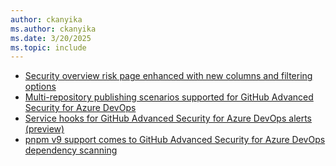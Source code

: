 ```yaml
---
author: ckanyika
ms.author: ckanyika
ms.date: 3/20/2025
ms.topic: include
---
```


- [Security overview risk page enhanced with new columns and filtering options](#security-overview-risk-page-enhanced-with-new-columns-and-filtering-options)
- [Multi-repository publishing scenarios supported for GitHub Advanced Security for Azure DevOps](#multi-repository-publishing-scenarios-supported-for-github-advanced-security-for-azure-devops)
- [Service hooks for GitHub Advanced Security for Azure DevOps alerts (preview)](#service-hooks-for-github-advanced-security-for-azure-devops-alerts-preview)
- [pnpm v9 support comes to GitHub Advanced Security for Azure DevOps dependency scanning](#pnpm-v9-support-comes-to-github-advanced-security-for-azure-devops-dependency-scanning)


